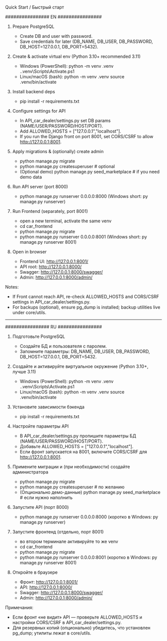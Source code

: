 Quick Start / Быстрый старт

################ EN ################
1) Prepare PostgreSQL
   - Create DB and user with password.
   - Save credentials for later (DB_NAME, DB_USER, DB_PASSWORD, DB_HOST=127.0.0.1, DB_PORT=5432).

2) Create & activate virtual env (Python 3.10+ recommended 3.11)
   - Windows (PowerShell):
       python -m venv .venv
       .\.venv\Scripts\Activate.ps1
   - Linux/macOS (bash):
       python -m venv .venv
       source .venv/bin/activate

3) Install backend deps
   - pip install -r requirements.txt

4) Configure settings for API
   - In API_car_dealer/settings.py set DB params (NAME/USER/PASSWORD/HOST/PORT).
   - Add ALLOWED_HOSTS = ["127.0.0.1","localhost"].
   - If you run the Django front on port 8001, set CORS/CSRF to allow http://127.0.0.1:8001.

5) Apply migrations & (optionally) create admin
   - python manage.py migrate
   - python manage.py createsuperuser   # optional
   - (Optional demo) python manage.py seed_marketplace  # if you need demo data

6) Run API server (port 8000)
   - python manage.py runserver 0.0.0.0:8000   (Windows short: py manage.py runserver)

7) Run Frontend (separately, port 8001)
   - open a new terminal, activate the same venv
   - cd car_frontend
   - python manage.py migrate
   - python manage.py runserver 0.0.0.0:8001   (Windows short: py manage.py runserver 8001)

8) Open in browser
   - Frontend UI: http://127.0.0.1:8001/
   - API root:    http://127.0.0.1:8000/
   - Swagger:     http://127.0.0.1:8000/swagger/
   - Admin:       http://127.0.0.1:8000/admin/

Notes:
- If Front cannot reach API, re-check ALLOWED_HOSTS and CORS/CSRF settings in API_car_dealer/settings.py.
- For backups (optional), ensure pg_dump is installed; backup utilities live under core/utils.

-------------------------------------------------------------

################ RU ################
1) Подготовьте PostgreSQL
   - Создайте БД и пользователя с паролем.
   - Запомните параметры: DB_NAME, DB_USER, DB_PASSWORD, DB_HOST=127.0.0.1, DB_PORT=5432.

2) Создайте и активируйте виртуальное окружение (Python 3.10+, лучше 3.11)
   - Windows (PowerShell):
       python -m venv .venv
       .\.venv\Scripts\Activate.ps1
   - Linux/macOS (bash):
       python -m venv .venv
       source .venv/bin/activate

3) Установите зависимости бэкенда
   - pip install -r requirements.txt

4) Настройте параметры API
   - В API_car_dealer/settings.py пропишите параметры БД (NAME/USER/PASSWORD/HOST/PORT).
   - Добавьте ALLOWED_HOSTS = ["127.0.0.1","localhost"].
   - Если фронт запускается на 8001, включите CORS/CSRF для http://127.0.0.1:8001.

5) Примените миграции и (при необходимости) создайте администратора
   - python manage.py migrate
   - python manage.py createsuperuser   # по желанию
   - (Опционально демо-данные) python manage.py seed_marketplace  # если нужно наполнить

6) Запустите API (порт 8000)
   - python manage.py runserver 0.0.0.0:8000   (коротко в Windows: py manage.py runserver)

7) Запустите фронтенд (отдельно, порт 8001)
   - во втором терминале активируйте то же venv
   - cd car_frontend
   - python manage.py migrate
   - python manage.py runserver 0.0.0.0:8001   (коротко в Windows: py manage.py runserver 8001)

8) Откройте в браузере
   - Фронт:   http://127.0.0.1:8001/
   - API:     http://127.0.0.1:8000/
   - Swagger: http://127.0.0.1:8000/swagger/
   - Admin:   http://127.0.0.1:8000/admin/

Примечания:
- Если фронт «не видит» API — проверьте ALLOWED_HOSTS и настройки CORS/CSRF в API_car_dealer/settings.py.
- Для резервных копий (опционально) убедитесь, что установлен pg_dump; утилиты лежат в core/utils.